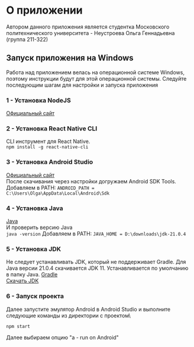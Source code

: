 # О приложении
Автором данного приложения является студентка Московского политехнического университета - Неустроева Ольга Геннадьевна (группа 211-322)

## Запуск приложения на Windows
Работа над приложением велась на операционной системе Windows, поэтому инструкции будут для этой операционной системы.
Следуйте последующим шагам для настройки и запуска приложения

### 1 - Установка NodeJS
[Официальный сайт](https://nodejs.org/en/download/package-manager)

### 2 - Установка React Native CLI
CLI инструмент для React Native.\
```npm install -g react-native-cli```

### 3 - Установка Android Studio
[Официальный сайт](https://developer.android.com/studio)\
После скачивания через настройки догружаем Android SDK Tools.
Добавляем в PATH: ```ANDROID_PATH = C:\Users\Olga\AppData\Local\Android\Sdk```

### 4 - Установка Java
[Java](https://www.java.com/ru/download/ie_manual.jsp?locale=ru)\
И проверить версию Java\
```java -version```
Добавляем в PATH: ```JAVA_HOME = D:\downloads\jdk-21.0.4```

### 5 - Установка JDK
Не следует устанавливать JDK, который не поддерживает Gradle. Для Java версии 21.0.4 скачивается JDK 11. Устанавливается по умолчанию в папку Java.
[Gradle](https://docs.gradle.org/current/userguide/compatibility.html)\
[Скачать JDK](https://www.oracle.com/java/technologies/downloads/#jdk21-windows)

### 6 - Запуск проекта
Далее запустите эмулятор Android в Android Studio и выполните следующие команды из директории с проектом\

```bash
npm start
```
Далее выбираем опцию "a - run on Android"
```